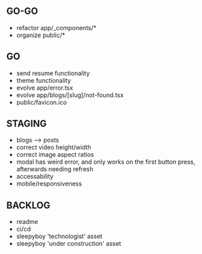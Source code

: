 ## GO-GO
- refactor app/_components/*
- organize public/*

## GO
- send resume functionality
- theme functionality
- evolve app/error.tsx
- evolve app/blogs/[slug]/not-found.tsx
- public/favicon.ico

## STAGING
- blogs --> posts
- correct video height/width
- correct image aspect ratios
- modal has weird error, and only works on the first button press, afterwards needing refresh
- accessability
- mobile/responsiveness

## BACKLOG
- readme
- ci/cd
- sleepyboy 'technologist' asset
- sleepyboy 'under construction' asset

